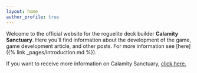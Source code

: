 ```yaml
---
layout: home
author_profile: true
---
```


Welcome to the official website for the roguelite deck builder **Calamity Sanctuary**. Here you'll find information about the development of the game, game development article, and other posts. For more information see [here]({% link _pages/introduction.md %}).

If you want to receive more information on Calamity Sanctuary, <a href="https://tinyletter.com/CalamitySanctuary">click here.</a>
        